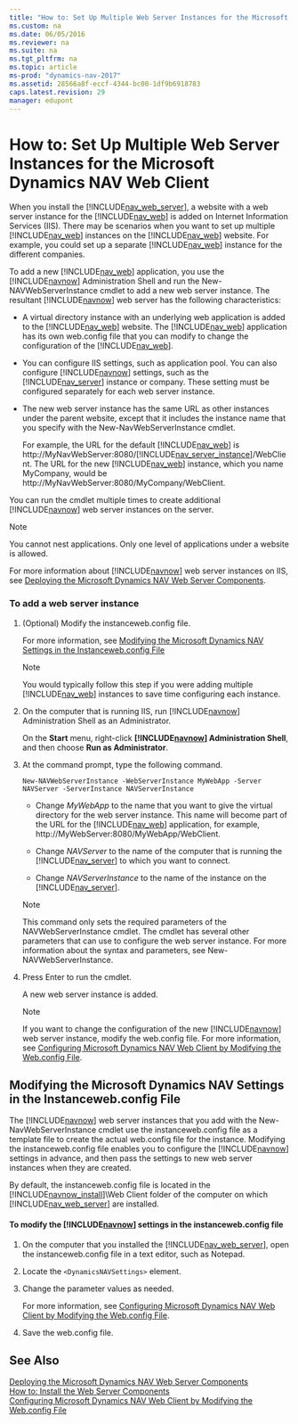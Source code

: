 ```yaml
---
title: "How to: Set Up Multiple Web Server Instances for the Microsoft Dynamics NAV Web Client"
ms.custom: na
ms.date: 06/05/2016
ms.reviewer: na
ms.suite: na
ms.tgt_pltfrm: na
ms.topic: article
ms-prod: "dynamics-nav-2017"
ms.assetid: 28566a8f-eccf-4344-bc00-1df9b6918783
caps.latest.revision: 29
manager: edupont
---
```

# How to: Set Up Multiple Web Server Instances for the Microsoft Dynamics NAV Web Client
When you install the [!INCLUDE[nav_web_server](includes/nav_web_server_md.md)], a website with a web server instance for the [!INCLUDE[nav_web](includes/nav_web_md.md)] is added on Internet Information Services \(IIS\). There may be scenarios when you want to set up multiple [!INCLUDE[nav_web](includes/nav_web_md.md)] instances on the [!INCLUDE[nav_web](includes/nav_web_md.md)] website. For example, you could set up a separate [!INCLUDE[nav_web](includes/nav_web_md.md)] instance for the different companies.  
  
 To add a new [!INCLUDE[nav_web](includes/nav_web_md.md)] application, you use the [!INCLUDE[navnow](includes/navnow_md.md)] Administration Shell and run the New-NAVWebServerInstance cmdlet to add a new web server instance. The resultant [!INCLUDE[navnow](includes/navnow_md.md)] web server has the following characteristics:  
  
-   A virtual directory instance with an underlying web application is added to the [!INCLUDE[nav_web](includes/nav_web_md.md)] website. The [!INCLUDE[nav_web](includes/nav_web_md.md)] application has its own web.config file that you can modify to change the configuration of the [!INCLUDE[nav_web](includes/nav_web_md.md)].  
  
-   You can configure IIS settings, such as application pool. You can also configure [!INCLUDE[navnow](includes/navnow_md.md)] settings, such as the [!INCLUDE[nav_server](includes/nav_server_md.md)] instance or company. These setting must be configured separately for each web server instance.  
  
-   The new web server instance has the same URL as other instances under the parent website, except that it includes the instance name that you specify with the New-NavWebServerInstance cmdlet.  
  
     For example, the URL for the default [!INCLUDE[nav_web](includes/nav_web_md.md)] is http://MyNavWebServer:8080/[!INCLUDE[nav_server_instance](includes/nav_server_instance_md.md)]/WebClient. The URL for the new [!INCLUDE[nav_web](includes/nav_web_md.md)] instance, which you name MyCompany, would be http://MyNavWebServer:8080/MyCompany/WebClient.  
  
 You can run the cmdlet multiple times to create additional [!INCLUDE[navnow](includes/navnow_md.md)] web server instances on the server.  
  
> [!NOTE]  
>  You cannot nest applications. Only one level of applications under a website is allowed.  
  
 For more information about [!INCLUDE[navnow](includes/navnow_md.md)] web server instances on IIS, see [Deploying the Microsoft Dynamics NAV Web Server Components](Deploying-the-Microsoft-Dynamics-NAV-Web-Server-Components.md).  
  
### To add a web server instance  
  
1.  \(Optional\) Modify the instanceweb.config file.  
  
     For more information, see [Modifying the Microsoft Dynamics NAV Settings in the Instanceweb.config File](How-to--Set-Up-Multiple-Web-Server-Instances-for-the-Microsoft-Dynamics-NAV-Web-Client.md#ModifyInstanceweb)  
  
    > [!NOTE]  
    >  You would typically follow this step if you were adding multiple [!INCLUDE[nav_web](includes/nav_web_md.md)] instances to save time configuring each instance.  
  
2.  On the computer that is running IIS, run [!INCLUDE[navnow](includes/navnow_md.md)] Administration Shell as an Administrator.  
  
     On the **Start** menu, right-click **[!INCLUDE[navnow](includes/navnow_md.md)] Administration Shell**, and then choose **Run as Administrator**.  
  
3.  At the command prompt, type the following command.  
  
    ```  
    New-NAVWebServerInstance -WebServerInstance MyWebApp -Server NAVServer -ServerInstance NAVServerInstance  
    ```  
  
    -   Change *MyWebApp* to the name that you want to give the virtual directory for the web server instance. This name will become part of the URL for the [!INCLUDE[nav_web](includes/nav_web_md.md)] application, for example, http://MyWebServer:8080/MyWebApp/WebClient.  
  
    -   Change *NAVServer* to the name of the computer that is running the [!INCLUDE[nav_server](includes/nav_server_md.md)] to which you want to connect.  
  
    -   Change *NAVServerInstance* to the name of the instance on the [!INCLUDE[nav_server](includes/nav_server_md.md)].  
  
    > [!NOTE]  
    >  This command only sets the required parameters of the NAVWebServerInstance cmdlet. The cmdlet has several other parameters that can use to configure the web server instance. For more information about the syntax and parameters, see New-NAVWebServerInstance.  
  
4.  Press Enter to run the cmdlet.  
  
     A new web server instance is added.  
  
    > [!NOTE]  
    >  If you want to change the configuration of the new [!INCLUDE[navnow](includes/navnow_md.md)] web server instance, modify the web.config file. For more information, see [Configuring Microsoft Dynamics NAV Web Client by Modifying the Web.config File](Configuring-Microsoft-Dynamics-NAV-Web-Client-by-Modifying-the-Web.config-File.md).  
  
##  <a name="ModifyInstanceweb"></a> Modifying the Microsoft Dynamics NAV Settings in the Instanceweb.config File  
 The [!INCLUDE[navnow](includes/navnow_md.md)] web server instances that you add with the New-NavWebServerInstance cmdlet use the instanceweb.config file as a template file to create the actual web.config file for the instance. Modifying the instanceweb.config file enables you to configure the [!INCLUDE[navnow](includes/navnow_md.md)] settings in advance, and then pass the settings to new web server instances when they are created.  
  
 By default, the instanceweb.config file is located in the [!INCLUDE[navnow_install](includes/navnow_install_md.md)]\\Web Client folder of the computer on which [!INCLUDE[nav_web_server](includes/nav_web_server_md.md)] are installed.  
  
#### To modify the [!INCLUDE[navnow](includes/navnow_md.md)] settings in the instanceweb.config file  
  
1.  On the computer that you installed the [!INCLUDE[nav_web_server](includes/nav_web_server_md.md)], open the instanceweb.config file in a text editor, such as Notepad.  
  
2.  Locate the `<DynamicsNAVSettings>` element.  
  
3.  Change the parameter values as needed.  
  
     For more information, see [Configuring Microsoft Dynamics NAV Web Client by Modifying the Web.config File](Configuring-Microsoft-Dynamics-NAV-Web-Client-by-Modifying-the-Web.config-File.md).  
  
4.  Save the web.config file.  
  
## See Also  
 [Deploying the Microsoft Dynamics NAV Web Server Components](Deploying-the-Microsoft-Dynamics-NAV-Web-Server-Components.md)   
 [How to: Install the Web Server Components](How-to--Install-the-Web-Server-Components.md)   
 [Configuring Microsoft Dynamics NAV Web Client by Modifying the Web.config File](Configuring-Microsoft-Dynamics-NAV-Web-Client-by-Modifying-the-Web.config-File.md)